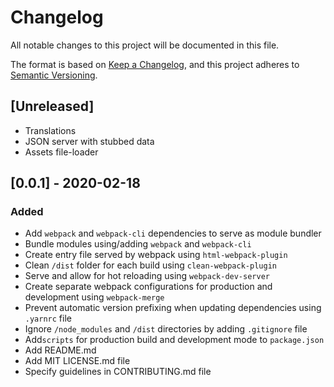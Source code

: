 


# Changelog
All notable changes to this project will be documented in this file.

The format is based on [Keep a Changelog](https://keepachangelog.com/en/1.0.0/),
and this project adheres to [Semantic Versioning](https://semver.org/spec/v2.0.0.html).

## [Unreleased]
- Translations
- JSON server with stubbed data
- Assets file-loader

## [0.0.1] - 2020-02-18
### Added
- Add `webpack` and `webpack-cli` dependencies to serve as module bundler
- Bundle modules using/adding `webpack` and `webpack-cli`
- Create entry file served by webpack using `html-webpack-plugin`
- Clean `/dist` folder for each build using `clean-webpack-plugin`
- Serve and allow for hot reloading using `webpack-dev-server`
- Create separate webpack configurations for production and development using `webpack-merge`
- Prevent automatic version prefixing when updating dependencies using `.yarnrc` file
- Ignore `/node_modules` and `/dist` directories by adding `.gitignore` file
- Add`scripts` for production build and development mode to `package.json`
- Add README.md
- Add MIT LICENSE.md file
- Specify guidelines in CONTRIBUTING.md file